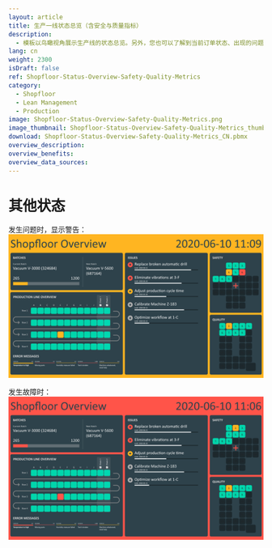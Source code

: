 ```yaml
---
layout: article
title: 生产一线状态总览（含安全与质量指标）
description: 
  - 模板以鸟瞰视角展示生产线的状态总览。另外，您也可以了解到当前订单状态、出现的问题以及待完成任务；安全方面的关键数据和实现的质量水平也分别以“十”字型和Q型元素显示在看板中。模板结合不同类型的相关信息，高效地展示了产线总览，促进了生产一线的管理。
lang: cn
weight: 2300
isDraft: false
ref: Shopfloor-Status-Overview-Safety-Quality-Metrics
category:
  - Shopfloor
  - Lean Management
  - Production
image: Shopfloor-Status-Overview-Safety-Quality-Metrics.png
image_thumbnail: Shopfloor-Status-Overview-Safety-Quality-Metrics_thumbnail.png
download: Shopfloor-Status-Overview-Safety-Quality-Metrics_CN.pbmx
overview_description:
overview_benefits:
overview_data_sources:
---
```

# 其他状态

发生问题时，显示警告：
![image_live](Shopfloor-Status-Overview-Safety-Quality-Metrics-Warning.png)


发生故障时：
![image_live](Shopfloor-Status-Overview-Safety-Quality-Metrics-Error.png)